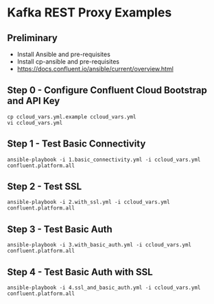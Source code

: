 # Kafka REST Proxy Examples

## Preliminary

* Install Ansible and pre-requisites
* Install cp-ansible and pre-requisites
* https://docs.confluent.io/ansible/current/overview.html

## Step 0 - Configure Confluent Cloud Bootstrap and API Key
```
cp ccloud_vars.yml.example ccloud_vars.yml
vi ccloud_vars.yml
```

## Step 1 - Test Basic Connectivity
```ansible-playbook -i 1.basic_connectivity.yml -i ccloud_vars.yml confluent.platform.all```

## Step 2 - Test SSL
```ansible-playbook -i 2.with_ssl.yml -i ccloud_vars.yml confluent.platform.all```

## Step 3 - Test Basic Auth
```ansible-playbook -i 3.with_basic_auth.yml -i ccloud_vars.yml confluent.platform.all```

## Step 4 - Test Basic Auth with SSL
```ansible-playbook -i 4.ssl_and_basic_auth.yml -i ccloud_vars.yml confluent.platform.all```

